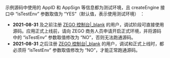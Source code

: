 <div class = 'mk-warning'>

示例源码中使用的 AppID 和 AppSign 等信息都为测试环境，且 createEngine 接口中 “isTestEnv” 参数取值为 “YES”（默认值，表示使用测试环境） ：

- **2021-08-31** 及之前注册 [ZEGO 控制台\|_blank](https://console.zego.im) 的用户，调试阶段可直接使用源码。应用正式上线前，请向 ZEGO 商务人员申请开启正式环境，并将源码中的 “isTestEnv” 参数取值修改为 “NO”，否则无法跑通源码。 
- **2021-08-31** 之后注册 [ZEGO 控制台\|_blank](https://console.zego.im) 的用户，调试和正式上线时，都必须将 “isTestEnv” 参数取值修改为 “NO”，才能正常跑通源码。
</div>
